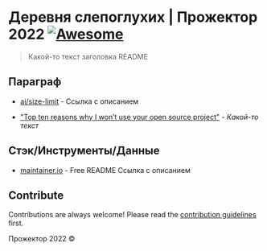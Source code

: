 
# Деревня слепоглухих | Прожектор 2022 [![Awesome](https://img.helpnetsecurity.com/wp-content/uploads/2016/05/09112845/person.jpg)](https://github.com/marriuss/projector2022-deaf-blind-village#readme)
> Какой-то текст заголовка README


## Параграф

- [ai/size-limit](https://github.com/ai/size-limit#readme) - Ссылка с описанием


- ["Top ten reasons why I won’t use your open source project"](https://changelog.com/posts/top-ten-reasons-why-i-wont-use-your-open-source-project) - *Какой-то текст*


## Стэк/Инструменты/Данные


- [maintainer.io](https://maintainer.io/) - Free README Ссылка с описанием

## Contribute

Contributions are always welcome!
Please read the [contribution guidelines](contributing.md) first.


Прожектор 2022
©
